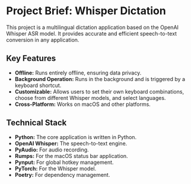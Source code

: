 # Project Brief: Whisper Dictation

This project is a multilingual dictation application based on the OpenAI Whisper ASR model. It provides accurate and efficient speech-to-text conversion in any application.

## Key Features

- **Offline:** Runs entirely offline, ensuring data privacy.
- **Background Operation:** Runs in the background and is triggered by a keyboard shortcut.
- **Customizable:** Allows users to set their own keyboard combinations, choose from different Whisper models, and select languages.
- **Cross-Platform:** Works on macOS and other platforms.

## Technical Stack

- **Python:** The core application is written in Python.
- **OpenAI Whisper:** The speech-to-text engine.
- **PyAudio:** For audio recording.
- **Rumps:** For the macOS status bar application.
- **Pynput:** For global hotkey management.
- **PyTorch:** For the Whisper model.
- **Poetry:** For dependency management.
